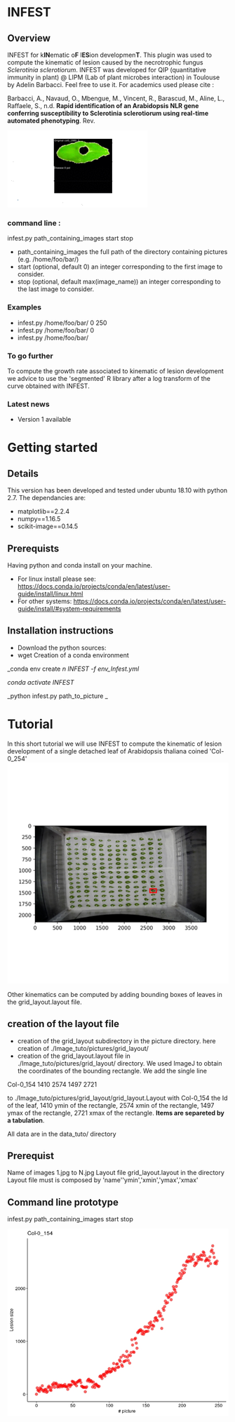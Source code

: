 
# INFEST
## Overview
INFEST for k**IN**ematic o**F** l**ES**ion developmen**T**. This plugin was used to compute the kinematic of lesion caused by the necrotrophic fungus _Sclerotinia sclerotiorum_. INFEST was developed for QIP (quantitative immunity in plant) @ LIPM (Lab of plant microbes interaction) in Toulouse by Adelin Barbacci. Feel free to use it.
For academics used please cite :

Barbacci, A., Navaud, O., Mbengue, M., Vincent, R., Barascud, M., Aline, L., Raffaele, S., n.d. **Rapid identification of an Arabidopsis NLR gene conferring susceptibility to Sclerotinia sclerotiorum using real-time automated phenotyping**. Rev.

![Kinematic of lesion development for the leaf 'Col-0_154'](https://github.com/A02l01/d/blob/master/d/inf.gif)


### command line :

infest.py path_containing_images start stop
- path_containing_images the full path of the directory containing pictures (e.g. /home/foo/bar/)
- start (optional, default 0) an integer corresponding to the first image to consider.
- stop (optional, default max(image_name)) an integer corresponding to the last image to consider.

### Examples
- infest.py /home/foo/bar/ 0 250
- infest.py /home/foo/bar/ 0
- infest.py /home/foo/bar/


### To go further
To compute the growth rate associated to kinematic of lesion development we advice to use the 'segmented' R library after a log transform of the curve obtained with INFEST.
### Latest news
- Version 1 available

# Getting started
## Details
This version has been developed and tested under ubuntu 18.10 with python 2.7. The dependancies are:
- matplotlib==2.2.4
- numpy==1.16.5
- scikit-image==0.14.5

## Prerequists
Having python and conda install on your machine.
- For linux install please see: https://docs.conda.io/projects/conda/en/latest/user-guide/install/linux.html
- For other systems: https://docs.conda.io/projects/conda/en/latest/user-guide/install/#system-requirements
## Installation instructions
- Download the python sources:
- wget
Creation of a conda environment

_conda env create _n INFEST -f env_Infest.yml_

_conda activate INFEST_

_python infest.py path_to_picture _



# Tutorial
In this short tutorial we will use INFEST to compute the kinematic of lesion development of a single detached leaf of Arabidopsis thaliana coined 'Col-0_254'
![Col-0_254 leaf](https://github.com/A02l01/tuto/blob/master/data_tuto/pictures/grid_layout/panel.jpg)

Other kinematics can be computed by adding bounding boxes of leaves in the grid_layout.layout file.

## creation of the layout file
- creation of the grid_layout subdirectory in the picture directory. here creation of ./Image_tuto/pictures/grid_layout/
- creation of the grid_layout.layout file in ./Image_tuto/pictures/grid_layout/ directory. We used ImageJ to obtain the coordinates of the bounding rectangle. We add the single line

Col-0_154       1410    2574    1497    2721

to ./Image_tuto/pictures/grid_layout/grid_layout.Layout
with Col-0_154 the Id of the leaf, 1410 ymin of the rectangle, 2574 xmin of the rectangle, 1497 ymax of the rectangle, 2721 xmax of the rectangle. **Items are separeted by a tabulation**.



All data are in the data_tuto/ directory

## Prerequist
Name of images 1.jpg to N.jpg
Layout file grid_layout.layout in the directory
Layout file must is composed by 'name'<tab>'ymin','xmin','ymax','xmax'
## Command line prototype
infest.py path_containing_images start stop


![Kinematic of lesion development for the leaf 'Col-0_154'](https://github.com/A02l01/tuto/blob/master/data_tuto/results/results.jpeg)
